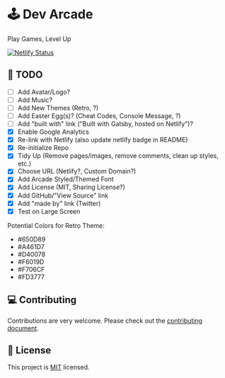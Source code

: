 
# :joystick: Dev Arcade

Play Games, Level Up

[![Netlify Status](https://api.netlify.com/api/v1/badges/2d6a70f9-1238-4198-9b3e-d75eedc6a532/deploy-status)](https://app.netlify.com/sites/joshbuchea/deploys)

## :memo: TODO

- [ ] Add Avatar/Logo?
- [ ] Add Music?
- [ ] Add New Themes (Retro, ?)
- [ ] Add Easter Egg(s)? (Cheat Codes, Console Message, ?)
- [ ] Add "built with" link ("Built with Gatsby, hosted on Netlify")?
- [x] Enable Google Analytics
- [x] Re-link with Netlify (also update netlify badge in README)
- [x] Re-initialize Repo
- [x] Tidy Up (Remove pages/images, remove comments, clean up styles, etc.)
- [x] Choose URL (Netlify?, Custom Domain?)
- [x] Add Arcade Styled/Themed Font
- [x] Add License (MIT, Sharing License?)
- [x] Add GitHub/"View Source" link
- [x] Add "made by" link (Twitter)
- [x] Test on Large Screen

Potential Colors for Retro Theme:

- #650D89
- #A461D7
- #D40078
- #F6019D
- #F706CF
- #FD3777

## :computer: Contributing

Contributions are very welcome. Please check out the [contributing document](CONTRIBUTING.md).

## :bookmark: License

This project is [MIT](LICENSE) licensed.
